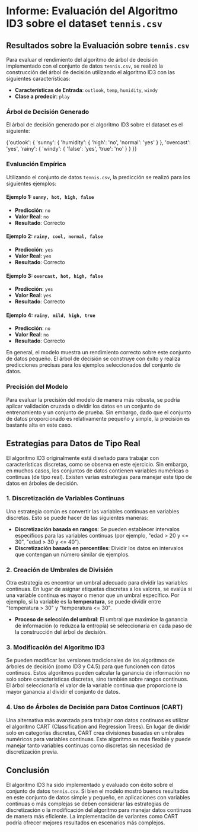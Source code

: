 # Informe: Evaluación del Algoritmo ID3 sobre el dataset `tennis.csv`

## Resultados sobre la Evaluación sobre `tennis.csv`

Para evaluar el rendimiento del algoritmo de árbol de decisión implementado con el conjunto de datos `tennis.csv`, se realizó la construcción del árbol de decisión utilizando el algoritmo ID3 con las siguientes características:

- **Características de Entrada**: `outlook`, `temp`, `humidity`, `windy`
- **Clase a predecir**: `play`

### Árbol de Decisión Generado

El árbol de decisión generado por el algoritmo ID3 sobre el dataset es el siguiente:

{'outlook': {
    'sunny': {
        'humidity': {
            'high': 'no',
            'normal': 'yes'
        }
    },
    'overcast': 'yes',
    'rainy': {
        'windy': {
            'false': 'yes',
            'true': 'no'
        }
    }
}}


### Evaluación Empírica

Utilizando el conjunto de datos `tennis.csv`, la predicción se realizó para los siguientes ejemplos:

#### Ejemplo 1: `sunny, hot, high, false`
- **Predicción**: `no`
- **Valor Real**: `no`
- **Resultado**: Correcto

#### Ejemplo 2: `rainy, cool, normal, false`
- **Predicción**: `yes`
- **Valor Real**: `yes`
- **Resultado**: Correcto

#### Ejemplo 3: `overcast, hot, high, false`
- **Predicción**: `yes`
- **Valor Real**: `yes`
- **Resultado**: Correcto

#### Ejemplo 4: `rainy, mild, high, true`
- **Predicción**: `no`
- **Valor Real**: `no`
- **Resultado**: Correcto

En general, el modelo muestra un rendimiento correcto sobre este conjunto de datos pequeño. El árbol de decisión se construye con éxito y realiza predicciones precisas para los ejemplos seleccionados del conjunto de datos.

### Precisión del Modelo

Para evaluar la precisión del modelo de manera más robusta, se podría aplicar validación cruzada o dividir los datos en un conjunto de entrenamiento y un conjunto de prueba. Sin embargo, dado que el conjunto de datos proporcionado es relativamente pequeño y simple, la precisión es bastante alta en este caso.

## Estrategias para Datos de Tipo Real

El algoritmo ID3 originalmente está diseñado para trabajar con características discretas, como se observa en este ejercicio. Sin embargo, en muchos casos, los conjuntos de datos contienen variables numéricas o continuas (de tipo real). Existen varias estrategias para manejar este tipo de datos en árboles de decisión.

### 1. **Discretización de Variables Continuas**
Una estrategia común es convertir las variables continuas en variables discretas. Esto se puede hacer de las siguientes maneras:
- **Discretización basada en rangos**: Se pueden establecer intervalos específicos para las variables continuas (por ejemplo, "edad > 20 y <= 30", "edad > 30 y <= 40").
- **Discretización basada en percentiles**: Dividir los datos en intervalos que contengan un número similar de ejemplos.

### 2. **Creación de Umbrales de División**
Otra estrategia es encontrar un umbral adecuado para dividir las variables continuas. En lugar de asignar etiquetas discretas a los valores, se evalúa si una variable continua es mayor o menor que un umbral específico. Por ejemplo, si la variable es la **temperatura**, se puede dividir entre "temperatura > 30" y "temperatura <= 30".

- **Proceso de selección del umbral**: El umbral que maximice la ganancia de información (o reduzca la entropía) se seleccionaría en cada paso de la construcción del árbol de decisión.

### 3. **Modificación del Algoritmo ID3**
Se pueden modificar las versiones tradicionales de los algoritmos de árboles de decisión (como ID3 y C4.5) para que funcionen con datos continuos. Estos algoritmos pueden calcular la ganancia de información no solo sobre características discretas, sino también sobre rangos continuos. El árbol seleccionaría el valor de la variable continua que proporcione la mayor ganancia al dividir el conjunto de datos.

### 4. **Uso de Árboles de Decisión para Datos Continuos (CART)**
Una alternativa más avanzada para trabajar con datos continuos es utilizar el algoritmo CART (Classification and Regression Trees). En lugar de dividir solo en categorías discretas, CART crea divisiones basadas en umbrales numéricos para variables continuas. Este algoritmo es más flexible y puede manejar tanto variables continuas como discretas sin necesidad de discretización previa.

## Conclusión

El algoritmo ID3 ha sido implementado y evaluado con éxito sobre el conjunto de datos `tennis.csv`. Si bien el modelo mostró buenos resultados en este conjunto de datos simple y pequeño, en aplicaciones con variables continuas o más complejas se deben considerar las estrategias de discretización o la modificación del algoritmo para manejar datos continuos de manera más eficiente. La implementación de variantes como CART podría ofrecer mejores resultados en escenarios más complejos.

